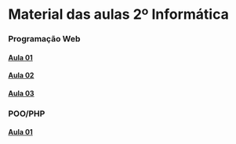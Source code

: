 # Material das aulas 2º Informática


### Programação Web

#### [Aula 01](https://github.com/devmatheusguerra/2-info-2023/tree/main/PROG%20WEB/aula%2001 "Aula 01")

#### [Aula 02](https://github.com/devmatheusguerra/2-info-2023/tree/main/PROG%20WEB/aula%2002 "Aula 02")

#### [Aula 03](https://github.com/devmatheusguerra/2-info-2023/tree/main/PROG%20WEB/aula%2003 "Aula 03")


### POO/PHP

#### [Aula 01](https://github.com/devmatheusguerra/2-info-2023/tree/main/PROG%20WEB/aula%2001 "Aula 01")
